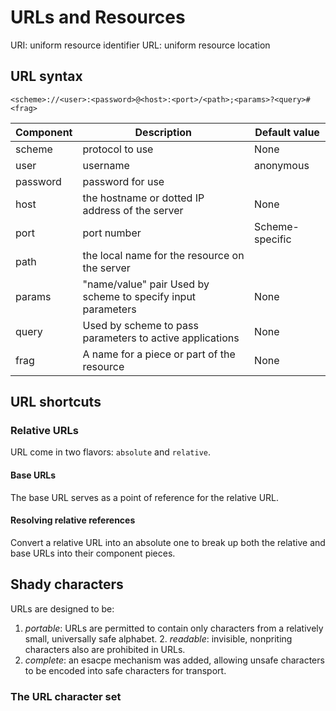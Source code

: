 # URLs and Resources

URI: uniform resource identifier
URL: uniform resource location

## URL syntax

```
<scheme>://<user>:<password>@<host>:<port>/<path>;<params>?<query>#<frag>
```

| Component | Description | Default value |
|-----------|-------------|---------------|
| scheme    | protocol to use | None |
| user      | username    | anonymous |
| password  | password for use |      |
| host | the hostname or dotted IP address of the server | None |
| port | port number | Scheme-specific |
| path | the local name for the resource on the server |
| params | "name/value" pair Used by scheme to specify input parameters | None |
| query | Used by scheme to pass parameters to active applications | None |
| frag | A name for a piece or part of the resource | None |

## URL shortcuts

### Relative URLs

URL come in two flavors: `absolute` and `relative`.

#### Base URLs

The base URL serves as a point of reference for the relative URL.

#### Resolving relative references

Convert a relative URL into an absolute one to break up both the relative and base URLs into their component pieces.

## Shady characters

URLs are designed to be:

  1. *portable*: URLs are permitted to contain only characters from a relatively small, universally safe alphabet.
	2. *readable*: invisible, nonpriting characters also are prohibited in URLs.
  3. *complete*: an esacpe mechanism was added, allowing unsafe characters to be encoded into safe characters for transport.

### The URL character set

